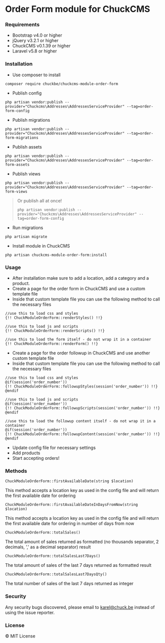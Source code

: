 # Order Form module for ChuckCMS 

### Requirements 

- Bootstrap v4.0 or higher
- jQuery v3.2.1 or higher
- ChuckCMS v0.1.39 or higher
- Laravel v5.8 or higher

### Installation

- Use composer to install
``` 
composer require chuckbe/chuckcms-module-order-form 
```
- Publish config
``` 
php artisan vendor:publish --provider="Chuckcms\Addresses\AddressesServiceProvider" --tag=order-form-config 
```
- Publish migrations
``` 
php artisan vendor:publish --provider="Chuckcms\Addresses\AddressesServiceProvider" --tag=order-form-migrations 
```
- Publish assets
``` 
php artisan vendor:publish --provider="Chuckcms\Addresses\AddressesServiceProvider" --tag=order-form-assets 
```
- Publish views
``` 
php artisan vendor:publish --provider="Chuckcms\Addresses\AddressesServiceProvider" --tag=order-form-views 
```
> Or publish all at once!
> ``` 
> php artisan vendor:publish --provider="Chuckcms\Addresses\AddressesServiceProvider" --tag=order-form-config 
> ```

- Run migrations
``` 
php artisan migrate 
```
- Install module in ChuckCMS
``` 
php artisan chuckcms-module-order-form:install 
```

### Usage

- After installation make sure to add a location, add a category and a product.
- Create a page for the order form in ChuckCMS and use a custom template file
- Inside that custom template file you can use the following method to call the necessary files
``` 
//use this to load css and styles
{!! ChuckModuleOrderForm::renderStyles() !!}

//use this to load js and scripts
{!! ChuckModuleOrderForm::renderScripts() !!}

//use this to load the form itself - do not wrap it in a container
{!! ChuckModuleOrderForm::renderForm() !!}
```
- Create a page for the order followup in ChuckCMS and use another custom template file
- Inside that custom template file you can use the following method to call the necessary files
``` 
//use this to load css and styles
@if(session('order_number'))
{!! ChuckModuleOrderForm::followupStyles(session('order_number')) !!}
@endif

//use this to load js and scripts
@if(session('order_number'))
{!! ChuckModuleOrderForm::followupScripts(session('order_number')) !!}
@endif

//use this to load the followup content itself - do not wrap it in a container
@if(session('order_number'))
{!! ChuckModuleOrderForm::followupContent(session('order_number')) !!}
@endif
```
- Update config file for necessary settings
- Add products
- Start accepting orders!

### Methods

``` 
ChuckModuleOrderForm::firstAvailableDate(string $location) 
```
This method accepts a location key as used in the config file and will return the first available date for ordering

``` 
ChuckModuleOrderForm::firstAvailableDateInDaysFromNow(string $location) 
```
This method accepts a location key as used in the config file and will return the first available date for ordering in number of days from now

``` 
ChuckModuleOrderForm::totalSales() 
```
The total amount of sales returned as formatted (no thousands separator, 2 decimals, ',' as a decimal separator) result

``` 
ChuckModuleOrderForm::totalSalesLast7Days() 
```
The total amount of sales of the last 7 days returned as formatted result

``` 
ChuckModuleOrderForm::totalSalesLast7DaysQty() 
```
The total number of sales of the last 7 days returned as integer

### Security 

Any security bugs discovered, please email to karel@chuck.be instead of using the issue reporter.

### License

© MIT License